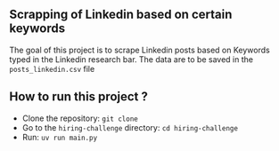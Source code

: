 ## Scrapping of Linkedin based on certain keywords

The goal of this project is to scrape Linkedin posts based on Keywords typed in the Linkedin research bar.
The data are to be saved in the `posts_linkedin.csv` file

## How to run this project ?

- Clone the repository: `git clone `
- Go to the `hiring-challenge` directory: `cd hiring-challenge`
- Run: `uv run main.py`
